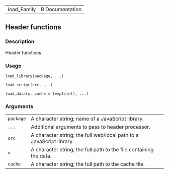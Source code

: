 |              |                 |
|--------------|----------------:|
| load\_Family | R Documentation |

## Header functions

### Description

Header functions

### Usage

    load_library(package, ...)

    load_script(src, ...)

    load_data(x, cache = tempfile(), ...)

### Arguments

|           |                                                                      |
|-----------|----------------------------------------------------------------------|
| `package` | A character string; name of a JavaScript library.                    |
| `...`     | Additional arguments to pass to header processor.                    |
| `src`     | A character string; the full web/local path to a JavaScript library. |
| `x`       | A character string; the full path to the file containing the data.   |
| `cache`   | A character string; the full path to the cache file.                 |

<link rel="stylesheet" type="text/css" href="../css/md-styles.css"></link>
